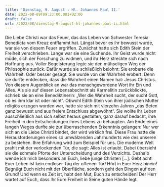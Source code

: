 ```yaml
---
title: 'Dienstag, 9. August : Hl. Johannes Paul II.'
date: 2022-08-09T09:23:00.001+02:00
draft: false
url: /2022/08/dienstag-9-august-hl-johannes-paul-ii.html
---
```


Die Liebe Christi war das Feuer, das das Leben von Schwester Teresia Benedicta vom Kreuz entflammt hat. Längst bevor es ihr bewusst wurde, war sie von diesem Feuer ergriffen. Zunächst hatte sich Edith Stein der Freiheit verschrieben. Lange war sie eine Suchende. Ihr Geist wurde nicht müde, sich der Forschung zu widmen, und ihr Herz streckte sich nach Hoffnung aus. Voller Begeisterung legte sie den mühseligen Weg der Philosophie zurück. Dafür wurde sie schließlich belohnt: Sie eroberte die Wahrheit. Oder besser gesagt: Sie wurde von der Wahrheit erobert. Denn sie durfte entdecken, dass die Wahrheit einen Namen hat: Jesus Christus. Von diesem Augenblick an war das menschgewordene Wort ihr Ein und Alles. Als sie auf diesen Lebensabschnitt als Karmelitin zurückblickte, schrieb sie an eine Benediktinerin: „Wer die Wahrheit sucht, der sucht Gott, ob es ihm klar ist oder nicht“. Obwohl Edith Stein von ihrer jüdischen Mutter religiös erzogen worden war, hatte sie sich mit vierzehn Jahren „das Beten ganz bewusst und aus freiem Entschluss abgewöhnt“. Sie wollte ihr Leben ausschließlich aus sich selbst heraus gestalten, ganz darauf bedacht, ihre Freiheit in den Entscheidungen ihres Lebens zu behaupten. Am Ende eines langen Weges durfte sie zur überraschenden Erkenntnis gelangen: Nur wer sich an die Liebe Christi bindet, der wird wirklich frei. Diese Frau hatte die Herausforderungen eines so umwälzenden Jahrhunderts wie des unseren zu bestehen. Ihre Erfahrung wird zum Beispiel für uns. Die moderne Welt prahlt mit der verlockenden Tür, die sagt: Alles ist erlaubt. Dabei übersieht sie die schmale Pforte der Unterscheidung und des Verzichts. Deshalb wende ich mich besonders an Euch, liebe junge Christen \[…\]: Gebt acht! Euer Leben ist kein endloser Tag der offenen Tür! Hört in Euer Herz hinein! Begnügt Euch nicht mit der Oberfläche, sondern geht den Dingen auf den Grund! Und wenn es Zeit ist, habt den Mut, Euch zu entscheiden! Der Herr wartet auf Euch, dass Ihr Eure Freiheit in Seine guten Hände legt.